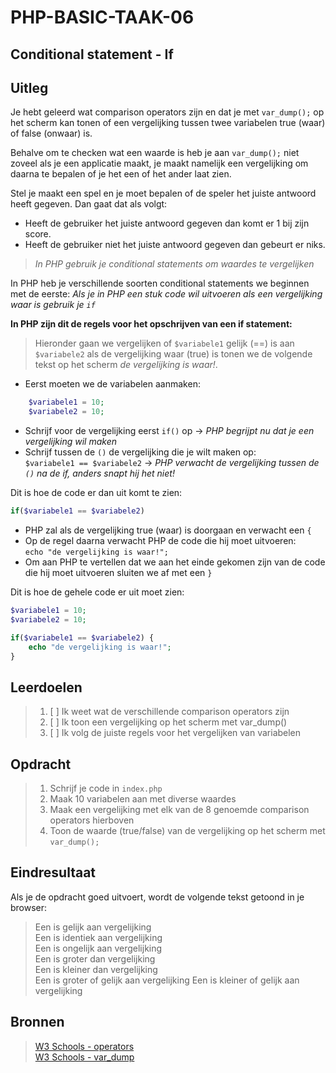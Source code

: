 # PHP-BASIC-TAAK-06
## Conditional statement - If
## Uitleg
Je hebt geleerd wat comparison operators zijn en dat je met `var_dump();` op het scherm kan tonen of een vergelijking tussen twee variabelen true (waar) of false (onwaar) is.
>
Behalve om te checken wat een waarde is heb je aan `var_dump();` niet zoveel als je een applicatie maakt, je maakt namelijk een vergelijking om daarna te bepalen of je het een of het ander laat zien.
>
Stel je maakt een spel en je moet bepalen of de speler het juiste antwoord heeft gegeven. Dan gaat dat als volgt:  
* Heeft de gebruiker het juiste antwoord gegeven dan komt er 1 bij zijn score.
* Heeft de gebruiker niet het juiste antwoord gegeven dan gebeurt er niks.
>
>_In PHP gebruik je conditional statements om waardes te vergelijken_  
>
In PHP heb je verschillende soorten conditional statements we beginnen met de eerste:  _Als je in PHP een stuk code wil uitvoeren als een vergelijking waar is gebruik je `if`_

**In PHP zijn dit de regels voor het opschrijven van een if statement:**  
>Hieronder gaan we vergelijken of `$variabele1` gelijk (==) is aan `$variabele2` als de vergelijking waar (true) is tonen we de volgende tekst op het scherm _de vergelijking is waar!_.
* Eerst moeten we de variabelen aanmaken:
```php
    $variabele1 = 10;
    $variabele2 = 10;
```

* Schrijf voor de vergelijking eerst `if()` op -> _PHP begrijpt nu dat je een vergelijking wil maken_
* Schrijf tussen de `()` de vergelijking die je wilt maken op:  
`$variabele1 == $variabele2` -> _PHP verwacht de vergelijking tussen de `()` na de if, anders snapt hij het niet!_  
>
Dit is hoe de code er dan uit komt te zien:
```php
if($variabele1 == $variabele2)
```
* PHP zal als de vergelijking true (waar) is doorgaan en verwacht een `{`
* Op de regel daarna verwacht PHP de code die hij moet uitvoeren:  
`echo "de vergelijking is waar!";`
* Om aan PHP te vertellen dat we aan het einde gekomen zijn van de code die hij moet uitvoeren sluiten we af met een `}`  
>
Dit is hoe de gehele code er uit moet zien:
```php
$variabele1 = 10;
$variabele2 = 10;

if($variabele1 == $variabele2) {
    echo "de vergelijking is waar!";
}
```



## Leerdoelen
>1. [ ] Ik weet wat de verschillende comparison operators zijn
>2. [ ] Ik toon een vergelijking op het scherm met var_dump()
>3. [ ] Ik volg de juiste regels voor het vergelijken van variabelen

## Opdracht

>1. Schrijf je code in `index.php`
>2. Maak 10 variabelen aan met diverse waardes
>3. Maak een vergelijking met elk van de 8 genoemde comparison operators hierboven
>4. Toon de waarde (true/false) van de vergelijking op het scherm met `var_dump();` 

## Eindresultaat
Als je de opdracht goed uitvoert, wordt de volgende tekst getoond in je browser: 
>Een is gelijk aan vergelijking  
>Een is identiek aan vergelijking  
>Een is ongelijk aan vergelijking  
>Een is groter dan vergelijking  
>Een is kleiner dan vergelijking  
>Een is groter of gelijk aan vergelijking
>Een is kleiner of gelijk aan vergelijking

## Bronnen
>[W3 Schools - operators](https://www.w3schools.com/php/php_operators.asp)  
>[W3 Schools - var_dump](https://www.w3schools.com/php/func_var_var_dump.asp)

